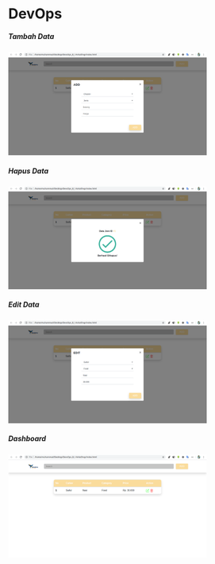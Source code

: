 # DevOps
<h5>Tambah Data</h5>
<img src="https://github.com/saiful344/DevOps/blob/master/ArkaShop/frontend_view/screenshot/ADD_form.png" alt="add" width="400"/>
<h5>Hapus Data</h5>
<img src="https://github.com/saiful344/DevOps/blob/master/ArkaShop/frontend_view/screenshot/delete_alert.png" alt="add" width="400"/>
<h5>Edit Data</h5>
<img src="https://github.com/saiful344/DevOps/blob/master/ArkaShop/frontend_view/screenshot/EDIT_form.png" alt="add" width="400"/>
<h5>Dashboard</h5>
<img src="https://github.com/saiful344/DevOps/blob/master/ArkaShop/frontend_view/screenshot/dashboard.png" alt="add" width="400"/>
